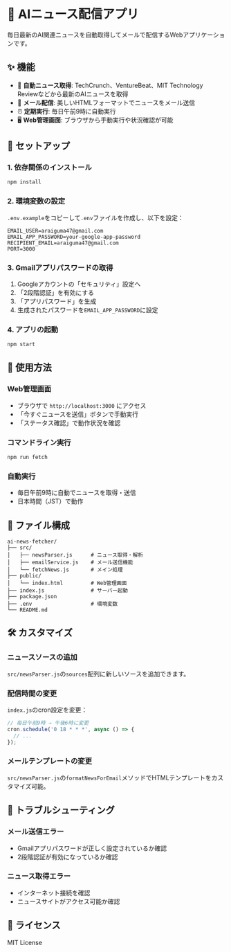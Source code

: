 # 🤖 AIニュース配信アプリ

毎日最新のAI関連ニュースを自動取得してメールで配信するWebアプリケーションです。

## ✨ 機能

- 📰 **自動ニュース取得**: TechCrunch、VentureBeat、MIT Technology Reviewなどから最新のAIニュースを取得
- 📧 **メール配信**: 美しいHTMLフォーマットでニュースをメール送信
- ⏰ **定期実行**: 毎日午前9時に自動実行
- 🖥️ **Web管理画面**: ブラウザから手動実行や状況確認が可能

## 🚀 セットアップ

### 1. 依存関係のインストール
```bash
npm install
```

### 2. 環境変数の設定
`.env.example`をコピーして`.env`ファイルを作成し、以下を設定：

```env
EMAIL_USER=araiguma47@gmail.com
EMAIL_APP_PASSWORD=your-google-app-password
RECIPIENT_EMAIL=araiguma47@gmail.com
PORT=3000
```

### 3. Gmailアプリパスワードの取得
1. Googleアカウントの「セキュリティ」設定へ
2. 「2段階認証」を有効にする
3. 「アプリパスワード」を生成
4. 生成されたパスワードを`EMAIL_APP_PASSWORD`に設定

### 4. アプリの起動
```bash
npm start
```

## 📱 使用方法

### Web管理画面
- ブラウザで `http://localhost:3000` にアクセス
- 「今すぐニュースを送信」ボタンで手動実行
- 「ステータス確認」で動作状況を確認

### コマンドライン実行
```bash
npm run fetch
```

### 自動実行
- 毎日午前9時に自動でニュースを取得・送信
- 日本時間（JST）で動作

## 📂 ファイル構成

```
ai-news-fetcher/
├── src/
│   ├── newsParser.js      # ニュース取得・解析
│   ├── emailService.js    # メール送信機能
│   └── fetchNews.js       # メイン処理
├── public/
│   └── index.html         # Web管理画面
├── index.js               # サーバー起動
├── package.json
├── .env                   # 環境変数
└── README.md
```

## 🛠️ カスタマイズ

### ニュースソースの追加
`src/newsParser.js`の`sources`配列に新しいソースを追加できます。

### 配信時間の変更
`index.js`のcron設定を変更：
```javascript
// 毎日午前9時 → 午後6時に変更
cron.schedule('0 18 * * *', async () => {
  // ...
});
```

### メールテンプレートの変更
`src/newsParser.js`の`formatNewsForEmail`メソッドでHTMLテンプレートをカスタマイズ可能。

## 🔧 トラブルシューティング

### メール送信エラー
- Gmailアプリパスワードが正しく設定されているか確認
- 2段階認証が有効になっているか確認

### ニュース取得エラー
- インターネット接続を確認
- ニュースサイトがアクセス可能か確認

## 📝 ライセンス

MIT License
